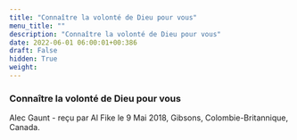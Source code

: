 ```yaml
---
title: "Connaître la volonté de Dieu pour vous"
menu_title: ""
description: "Connaître la volonté de Dieu pour vous"
date: 2022-06-01 06:00:01+00:386
draft: False
hidden: True
weight:
---
```

### Connaître la volonté de Dieu pour vous

Alec Gaunt - reçu par Al Fike le 9 Mai 2018, Gibsons, Colombie-Britannique, Canada.



